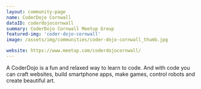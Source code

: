 ```yaml
---
layout: community-page
name: CoderDojo Cornwall
dataID: coderdojocornwall
summary: CoderDojo Cornwall Meetup Group
featured-img: 'coder-dojo-cornwall'
image: /assets/img/communities/coder-dojo-cornwall_thumb.jpg

website: https://www.meetup.com/coderdojocornwall/
---
```


A CoderDojo is a fun and relaxed way to learn to code. And with code you can craft websites, build smartphone apps, make games, control robots and create beautiful art.
